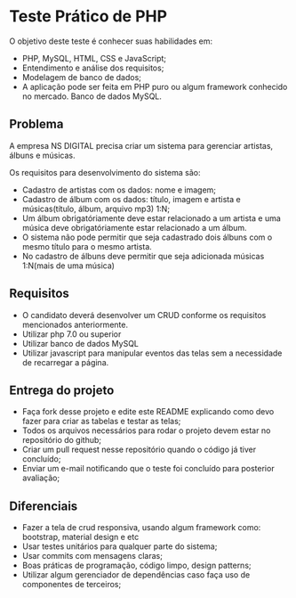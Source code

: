 # Teste Prático de PHP

O objetivo deste teste é conhecer suas habilidades em:

* PHP, MySQL, HTML, CSS e JavaScript;
* Entendimento e análise dos requisitos;
* Modelagem de banco de dados;
* A aplicação pode ser feita em PHP puro ou algum framework conhecido no mercado. Banco de dados MySQL.

## Problema

A empresa NS DIGITAL precisa criar um sistema para gerenciar artistas, álbuns e músicas.

Os requisitos para desenvolvimento do sistema são:

* Cadastro de artistas com os dados: nome e imagem;
* Cadastro de álbum com os dados:  título, imagem e artista e músicas(título, álbum, arquivo mp3) 1:N;
* Um álbum obrigatóriamente deve estar relacionado a um artista e uma música deve obrigatóriamente estar relacionado a um álbum. 
* O sistema não pode permitir que seja cadastrado dois álbuns com o mesmo título para o mesmo artista.
* No cadastro de álbuns deve permitir que seja adicionada músicas 1:N(mais de uma música)

## Requisitos
* O candidato deverá desenvolver um CRUD conforme os requisitos mencionados anteriormente.
* Utilizar php 7.0 ou superior
* Utilizar banco de dados MySQL
* Utilizar javascript para manipular eventos das telas sem a necessidade de recarregar a página.

## Entrega do projeto
* Faça fork desse projeto e edite este README explicando como devo fazer para criar as tabelas e testar as telas;
* Todos os arquivos necessários para rodar o projeto devem estar no repositório do github;
* Criar um pull request nesse repositório quando o código já tiver concluído;
* Enviar um e-mail notificando que o teste foi concluído para posterior avaliação;

## Diferenciais
* Fazer a tela de crud responsiva, usando algum framework como: bootstrap, material design e etc
* Usar testes unitários para qualquer parte do sistema;
* Usar commits com mensagens claras;
* Boas práticas de programação, código limpo, design patterns;
* Utilizar algum gerenciador de dependências caso faça uso de componentes de terceiros;
